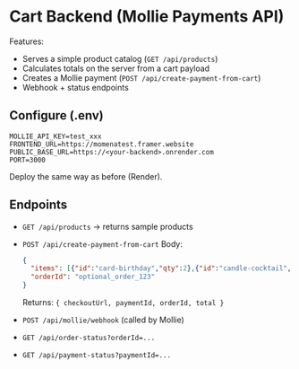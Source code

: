 # Cart Backend (Mollie Payments API)

Features:
- Serves a simple product catalog (`GET /api/products`)
- Calculates totals on the server from a cart payload
- Creates a Mollie payment (`POST /api/create-payment-from-cart`)
- Webhook + status endpoints

## Configure (.env)
```
MOLLIE_API_KEY=test_xxx
FRONTEND_URL=https://momenatest.framer.website
PUBLIC_BASE_URL=https://<your-backend>.onrender.com
PORT=3000
```
Deploy the same way as before (Render).

## Endpoints
- `GET /api/products` → returns sample products
- `POST /api/create-payment-from-cart`
  Body:
  ```json
  {
    "items": [{"id":"card-birthday","qty":2},{"id":"candle-cocktail","qty":1}],
    "orderId": "optional_order_123"
  }
  ```
  Returns: `{ checkoutUrl, paymentId, orderId, total }`

- `POST /api/mollie/webhook` (called by Mollie)
- `GET /api/order-status?orderId=...`
- `GET /api/payment-status?paymentId=...`
